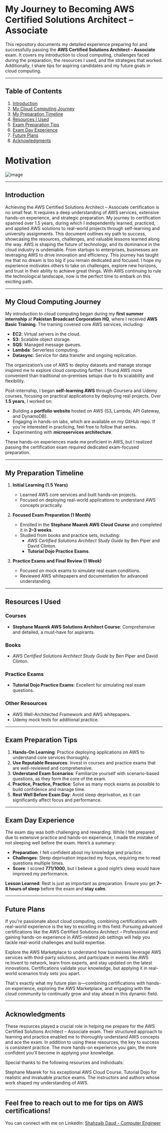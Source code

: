 # My Journey to Becoming AWS Certified Solutions Architect – Associate
This repository documents my detailed experience preparing for and successfully passing the **AWS Certified Solutions Architect – Associate** exam. It covers my introduction to cloud computing, challenges faced during the preparation, the resources I used, and the strategies that worked. Additionally, I share tips for aspiring candidates and my future goals in cloud computing.  

---

## Table of Contents  

1. [Introduction](#introduction)  
2. [My Cloud Computing Journey](#my-cloud-computing-journey)  
3. [My Preparation Timeline](#my-preparation-timeline)  
4. [Resources I Used](#resources-i-used)  
5. [Exam Preparation Tips](#exam-preparation-tips)  
6. [Exam Day Experience](#exam-day-experience)  
7. [Future Plans](#future-plans)  
8. [Acknowledgments](#acknowledgments)  

# Motivation

![image](https://github.com/user-attachments/assets/03d47565-e42d-4906-a801-384392a04e57)

---

## Introduction  

Achieving the AWS Certified Solutions Architect – Associate certification is no small feat. It requires a deep understanding of AWS services, extensive hands-on experience, and strategic preparation. My journey to certification spanned over 1.5 years, during which I independently learned, practiced, and applied AWS solutions to real-world projects through self-learning and university assignments. This document outlines my path to success, showcasing the resources, challenges, and valuable lessons learned along the way.
AWS is shaping the future of technology, and its dominance in the cloud industry is undeniable. From startups to enterprises, businesses are leveraging AWS to drive innovation and efficiency. This journey has taught me that no dream is too big if you remain dedicated and focused. I hope my experience motivates others to take on challenges, explore new horizons, and trust in their ability to achieve great things. With AWS continuing to rule the technological landscape, now is the perfect time to embark on this exciting path.

---

## My Cloud Computing Journey  

My introduction to cloud computing began during my **first summer internship** at **Pakistan Broadcast Corporation HQ**, where I received **AWS Basic Training**. The training covered core AWS services, including:  

- **EC2**: Virtual servers in the cloud.  
- **S3**: Scalable object storage.  
- **SQS**: Managed message queues.  
- **Lambda**: Serverless computing.  
- **Datasync**: Service for data transfer and ongoing replication.  

The organization’s use of AWS to deploy datasets and manage storage inspired me to explore cloud computing further. I found AWS more convenient than traditional on-premises setups due to its scalability and flexibility.  

Post-internship, I began **self-learning AWS** through Coursera and Udemy courses, focusing on practical applications by deploying real projects. Over **1.5 years**, I worked on:  

- Building a **portfolio website** hosted on AWS (S3, Lambda, API Gateway, and DynamoDB).
- Engaging in hands-on labs, which are available on my GitHub repo. If you're interested in practicing, feel free to follow that series.
- Experimenting with **microservices architecture**.  

These hands-on experiences made me proficient in AWS, but I realized passing the certification exam required dedicated exam-focused preparation.  

---

## My Preparation Timeline  

1. **Initial Learning (1.5 Years)**  
   - Learned AWS core services and built hands-on projects.  
   - Focused on deploying real-world applications to understand AWS concepts practically.  

2. **Focused Exam Preparation (1 Month)**  
   - Enrolled in the **Stephane Maarek AWS Cloud Course** and completed it in **2–3 weeks**.  
   - Studied from books and practice sets, including:  
     - *AWS Certified Solutions Architect Study Guide* by Ben Piper and David Clinton.  
     - **Tutorial Dojo Practice Exams**.  

3. **Practice Exams and Final Review (1 Week)**  
   - Focused on mock exams to simulate real exam conditions.  
   - Reviewed AWS whitepapers and documentation for advanced understanding.  

---

## Resources I Used  

### Courses  
- **Stephane Maarek AWS Solutions Architect Course**: Comprehensive and detailed, a must-have for aspirants.  

### Books  
- *AWS Certified Solutions Architect Study Guide* by Ben Piper and David Clinton.  

### Practice Exams  
- **Tutorial Dojo Practice Exams**: Excellent for simulating real exam questions.  

### Other Resources  
- AWS Well-Architected Framework and AWS whitepapers.  
- Udemy mock tests for additional practice.  

---

## Exam Preparation Tips  

1. **Hands-On Learning**: Practice deploying applications on AWS to understand core services thoroughly.  
2. **Use Reputable Resources**: Invest in courses and practice exams that are well-reviewed and comprehensive.  
3. **Understand Exam Scenarios**: Familiarize yourself with scenario-based questions, as they form the core of the exam.  
4. **Practice, Practice, Practice**: Solve as many mock exams as possible to build confidence and manage time.  
5. **Rest Well Before Exam Day**: Avoid sleep deprivation, as it can significantly affect focus and performance.  

---

## Exam Day Experience  

The exam day was both challenging and rewarding. While I felt prepared due to extensive practice and hands-on experience, I made the mistake of not sleeping well before the exam. Here’s a summary:  

- **Preparation**: I felt confident about my knowledge and practice.  
- **Challenges**: Sleep deprivation impacted my focus, requiring me to read questions multiple times.  
- **Score**: I scored **771/1000**, but I believe a good night’s sleep would have improved my performance.  

**Lesson Learned**: Rest is just as important as preparation. Ensure you get **7–8 hours of sleep** before the exam and **stay calm**.

---

## Future Plans  

If you're passionate about cloud computing, combining certifications with real-world experience is the key to excelling in this field. Pursuing advanced certifications like the AWS Certified Solutions Architect – Professional and gaining hands-on experience in AWS-related job settings will help you tackle real-world challenges and build expertise.

Explore the AWS Marketplace to understand how businesses leverage AWS services with third-party solutions, and participate in events like AWS re:Invent to network, learn from experts, and stay updated on the latest innovations. Certifications validate your knowledge, but applying it in real-world scenarios truly sets you apart.

That's exactly what my future plan is—combining certifications with hands-on experience, exploring the AWS Marketplace, and engaging with the cloud community to continually grow and stay ahead in this dynamic field.

---

## Acknowledgments  
These resources played a crucial role in helping me prepare for the AWS Certified Solutions Architect – Associate exam. Their structured approach to learning and practice enabled me to thoroughly understand AWS concepts and ace the exam. In addition to using these resources, the key to success is consistent practice. The more hands-on experience you gain, the more confident you'll become in applying your knowledge.

Special thanks to the following resources and individuals:

Stephane Maarek for his exceptional AWS Cloud Course.
Tutorial Dojo for realistic and invaluable practice exams.
The instructors and authors whose work shaped my understanding of AWS.

---

## Feel free to reach out to me for tips on AWS certifications!  

You can connect with me on LinkedIn: [Shahzaib Daud - Computer Engineer](https://www.linkedin.com/in/shahzaib-daud-computer-engineer/)
